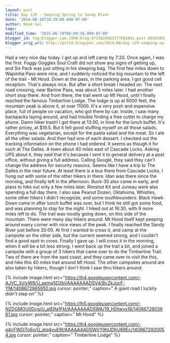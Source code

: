 ```yaml
---
layout: post
title: Day 129 - Seeping Spring to Sandy River
date: '2014-08-18T18:30:00.000-07:00'
author: Noam Gal
tags:
modified_time: '2015-06-19T08:00:56.809-07:00'
blogger_id: tag:blogger.com,1999:blog-8715620883377891841.post-8658505023541176255
blogger_orig_url: http://pct14.blogspot.com/2014/08/day-129-seeping-spring-to-sandy-river.html
---
```


 Had a very nice day today.
 I got up and left camp by 7:20. Once again, I was the first. Foggy Goggles 
 Soul Craft did not show any signs of getting up, and Six Pack was just sitting in his sleeping bag.
 The first
 few miles down to Wapinitia Pass were nice, and I suddenly noticed the big mountain to the left of the trail - Mt
 Hood.
 Down at the pass, in the parking area, I got good cell reception. That's always nice. But after a short
 break I headed on.
 The next road crossing, near Barlow Pass, was about 5 miles later. I had another short stop
 there. And from there, the trail went up Mt Hood, until I finally reached the famous Timberline Lodge.
 The
 lodge is up at 6000 feet, the mountain peak is above it, at over 11000. It's a very posh and expensive place, full
 of people on vacation, who got there by car. Inside, I saw many backpacks laying around, and had trouble finding a
 free outlet to charge my phone. Damn hiker trash!
 I got there at 13:00, in time for the lunch buffet. It's
 rather pricey, at $19.5. But it felt good stuffing myself on all those salads. Everything was vegetarian, except for
 the pasta salad and the meat. So I ate all the other salads. And then had one of each dessert.
 I checked out
 the tracking information on the phone I had ordered. It seems as though it for such at The Dalles. A town about 40
 miles east of Cascade Locks. Asking UPS about it, they said that it's because I sent it to general delivery at a
 post office, without giving a full address. Calling Google, they said they can't change the address for security
 reasons. Seems like I have a trip to The Dalles in the near future. At least there is a bus there from Cascade
 Locks.
 I hung out with some of the other hikers in there. Idan was there since the morning, and finally left in
 the afternoon. Buck-30 also came in early, and plans to hike out only a few miles later. Rimshot  Kit and
 Juneau were also spending a full day there. I also saw Peanut  Dozen, Oklahoma, Whistles, some other hikers I
 didn't recognize, and some southbounders. Black Hawk Down came in after lunch buffet was over, but I think he still
 got some food, and was planning to stay for the night.
 I hiked out at 16:30, with 9 more miles left to do. The
 trail was mostly going down, on this side of the mountain. There were many day hikers around. Mt Hood itself kept
 peeping around every corner with nice views of the peak.
 I finally reached the Sandy River just before 20:00.
 At first I wanted to cross it, and camp at the campsite on the other side, but the current seemed strong, and I
 couldn't find a good spot to cross.
 Finally I gave up. I will cross it in the morning, when it will be a bit
 less strong. I went back up the trail a bit, and joined a campsite with a group of 3 hikers that came over to do the
 Timberline Trail. Two of them are from the east coast, and they came over to visit the this, and hike this 40 miles
 trail around Mt Hood.
 The other campsites around are also taken by hikers, though I don't think I saw thru
 hikers around.


{% include image.html src="https://lh4.googleusercontent.com/-AJVC_XzlyW8/U_asmq5D2bI/AAAAAAADSV4/BcZkJucF-YM/1408672865950.jpg cursor: pointer;" caption=" A giant road I luckily didn't step on" %}


{% include image.html src="https://lh5.googleusercontent.com/-NZDGMOU0Dcg/U_atERa1FkI/AAAAAAADSWA/19_HDtwvs18/1408672903661.jpg cursor: pointer;" caption=" Mt Hood" %}


{% include image.html src="https://lh4.googleusercontent.com/-q4cFWDjTo6o/U_atq4vuE9I/AAAAAAADSWI/Y9hUDhU68Ec/1408672920054.jpg cursor: pointer;" caption=" Timberline Lodge" %}

